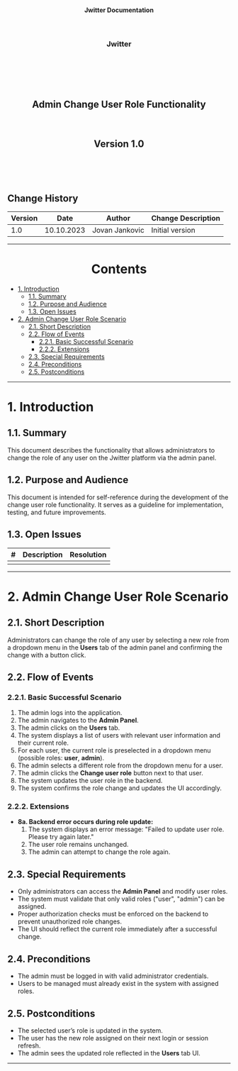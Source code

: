 <p align="center">
<h4 align="center">Jwitter Documentation</h4>
</p>
<br>
<h3 align="center">Jwitter</h3>
<br>
<br><br><br>
<h2 align="center">Admin Change User Role Functionality</h2>
<br>
<h2 align="center">Version 1.0</h2>
<br><br><br>
<h2>Change History</h2>

| Version | Date        | Author                   | Change Description      |
|---------|-------------|--------------------------|-------------------------|
| 1.0     | 10.10.2023  | Jovan Jankovic           | Initial version         |

---
<h1 align="center">Contents</h1>

- [1. Introduction](#1-introduction)  
  - [1.1. Summary](#11-summary)  
  - [1.2. Purpose and Audience](#12-purpose-and-audience)  
  - [1.3. Open Issues](#13-open-issues)  
- [2. Admin Change User Role Scenario](#2-admin-change-user-role-scenario)  
  - [2.1. Short Description](#21-short-description)  
  - [2.2. Flow of Events](#22-flow-of-events)  
    - [2.2.1. Basic Successful Scenario](#221-basic-successful-scenario)  
    - [2.2.2. Extensions](#222-extensions)  
  - [2.3. Special Requirements](#23-special-requirements)  
  - [2.4. Preconditions](#24-preconditions)  
  - [2.5. Postconditions](#25-postconditions)  

---

# 1. Introduction

## 1.1. Summary

This document describes the functionality that allows administrators to change the role of any user on the Jwitter platform via the admin panel.

## 1.2. Purpose and Audience

This document is intended for self-reference during the development of the change user role functionality. It serves as a guideline for implementation, testing, and future improvements.

## 1.3. Open Issues

| #   | Description                   | Resolution                 |
|-----|-------------------------------|----------------------------|
|     |                               |                            |

---

# 2. Admin Change User Role Scenario

## 2.1. Short Description

Administrators can change the role of any user by selecting a new role from a dropdown menu in the **Users** tab of the admin panel and confirming the change with a button click.

## 2.2. Flow of Events

### 2.2.1. Basic Successful Scenario

1) The admin logs into the application.
2) The admin navigates to the **Admin Panel**.
3) The admin clicks on the **Users** tab.
4) The system displays a list of users with relevant user information and their current role.
5) For each user, the current role is preselected in a dropdown menu (possible roles: **user**, **admin**).
6) The admin selects a different role from the dropdown menu for a user.
7) The admin clicks the **Change user role** button next to that user.
8) The system updates the user role in the backend.
9) The system confirms the role change and updates the UI accordingly.

### 2.2.2. Extensions

- **8a. Backend error occurs during role update:**
  1) The system displays an error message: "Failed to update user role. Please try again later."
  2) The user role remains unchanged.
  3) The admin can attempt to change the role again.

## 2.3. Special Requirements

- Only administrators can access the **Admin Panel** and modify user roles.
- The system must validate that only valid roles ("user", "admin") can be assigned.
- Proper authorization checks must be enforced on the backend to prevent unauthorized role changes.
- The UI should reflect the current role immediately after a successful change.

## 2.4. Preconditions

- The admin must be logged in with valid administrator credentials.
- Users to be managed must already exist in the system with assigned roles.

## 2.5. Postconditions

- The selected user’s role is updated in the system.
- The user has the new role assigned on their next login or session refresh.
- The admin sees the updated role reflected in the **Users** tab UI.

---
